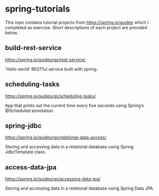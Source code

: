 # spring-tutorials
This repo contains tutorial projects from https://spring.io/guides which i completed as exercise. 
Short descriptions of each project are provided below.

## build-rest-service
https://spring.io/guides/gs/rest-service/

'Hello world' RESTful service built with spring.

## scheduling-tasks
https://spring.io/guides/gs/scheduling-tasks/

App that prints out the current time every five seconds using Spring’s @Scheduled annotation.

## spring-jdbc
https://spring.io/guides/gs/relational-data-access/

Storing and accessing data in a relational database using Spring JdbcTemplate class.

## access-data-jpa
https://spring.io/guides/gs/accessing-data-jpa/

Storing and accessing data in a relational database using Spring Data JPA.
